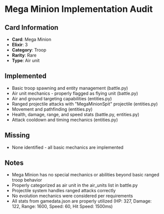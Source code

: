 # Mega Minion Implementation Audit

## Card Information
- **Card**: Mega Minion
- **Elixir**: 3
- **Category**: Troop
- **Rarity**: Rare
- **Type**: Air unit

## Implemented
- Basic troop spawning and entity management (battle.py)
- Air unit mechanics - properly flagged as flying unit (battle.py)
- Air and ground targeting capabilities (entities.py)
- Ranged projectile attacks with "MegaMinionSpit" projectile (entities.py)
- Movement and pathfinding (entities.py)
- Health, damage, range, and speed stats (battle.py, entities.py)
- Attack cooldown and timing mechanics (entities.py)

## Missing
- None identified - all basic mechanics are implemented

## Notes
- Mega Minion has no special mechanics or abilities beyond basic ranged troop behavior
- Properly categorized as air unit in the air_units list in battle.py
- Projectile system handles ranged attacks correctly
- No evolution mechanics were considered per requirements
- All stats from gamedata.json are properly utilized (HP: 327, Damage: 122, Range: 1600, Speed: 60, Hit Speed: 1500ms)
